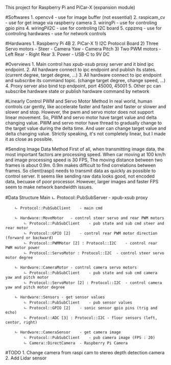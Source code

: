This project for Raspberry Pi and PiCar-X (expansion module)

#Softwares
	1. opencv4
		- use for image buffer (not essential)
	2. raspicam_cv
		- use for get image via raspberry camera
	3. wiringPi
		- use for controling gpio pins
	4. wiringPiI2C
		- use for controling I2C board
	5. cppzmq
		- use for controling hardwares
		- use for network controls

#Hardwares
	1. Raspberry Pi 4B
	2. PiCar-X
		1) I2C Protocol Board
		2) Three Servo motors
			- Steer
			- Camera Yaw
			- Camera Pitch
		3) Two PWM motors
			- Left Rear
			- Right Rear
	3. Power
		- USB-C to 9V DC
		
#Overviews
	1. Main control has xpub-xsub proxy server and it bind ipc endpoint.
	2. All hardware connect to ipc endpoint and publish its states. (current degree, target degree, ...)
	3. All hardware connect to ipc endpoint and subscribe its command topic. (change target degree, change speed, ...)
	4. Proxy server also bind tcp endpoint, port 45000, 45001
	5. Other pc can subscribe hardware state or publish hardware command by network

#Linearly Control PWM and Servo Motor Method
	In real world, human controls car gently, like accelerate faster and faster and faster or slower and slower and stop.
	However, the pwm and servo motor does not support linear movement.
	So, PWM and servo motor have target value and delta changing value.
	PWM and servo motor have thread to gradually change to the target value during the delta time.
	And user can change target value and delta changing value.
	Strictly speaking, it's not completely linear, but I made it as close as possible.

#Sending Image Data Method
	First of all, when transmitting image data, the most important factors are processing speed.
	When car moving at 100 km/h and image processing speed is 30 FPS, The moving distance between two frames is about 0.9m.
	0.9m makes difficult to find correlations between frames.
	So client(raspi) needs to transmit data as quickly as possible to control server.
	It seems like sending raw data looks good, not encoded data, becuase of poor processor.
	However, larger images and faster FPS seem to make network bandwidth issues.

#Data Structure
	Main
		ㄴ Protocol::PubSubServer	- xpub-xsub proxy
			
		ㄴ Protocol::PubSubClient	- main cmd

		ㄴ Hardware::MoveMotor	- control steer servo and rear PWM motors
			ㄴ Protocol::PubSubClient	- pub state and sub cmd steer and rear motor
			ㄴ Protocol::GPIO [2]	- control rear PWM motor direction (forward or backward)
			ㄴ Protocol::PWMMotor [2] : Protocol::I2C	- control rear PWM motor power
			ㄴ Protocol::ServoMotor : Protocol::I2C	- control steer servo motor degree

		ㄴ Hardware::CameraMotor	- control camera servo motors
			ㄴ Protocol::PubSubClient	- pub state and sub cmd camera yaw and pitch motor
			ㄴ Protocol::ServoMotor [2] : Protocol::I2C	- control camera yaw and pitch motor degree

		ㄴ Hardware::Sensors	- get sensor values
			ㄴ Protocol::PubSubClient	- pub sensor values
			ㄴ Protocol::GPIO [2]	- sonic sensor gpio pins (trig and echo)
			ㄴ Protocol::ADC [3] : Protocol::I2C	- floor sensors (left, centor, right)

		ㄴ Hardware::CameraSensor	- get camera image
			ㄴ Protocol::PubSubClient	- pub camera image (FPS : 20)
			ㄴ Camera::DirectCamera	- Raspberry Pi Camera

#TODO
	1. Change camera from raspi cam to stereo depth detection camera
	2. Add Lidar sensor
	

